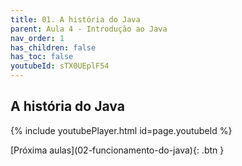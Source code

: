 ```yaml
---
title: 01. A história do Java
parent: Aula 4 - Introdução ao Java
nav_order: 1
has_children: false
has_toc: false
youtubeId: sTX0UEplF54
---
```


## A história do Java

{% include youtubePlayer.html id=page.youtubeId %}

<span class="fs-3 float-right">
[Próxima aulas](02-funcionamento-do-java){: .btn }
</span>
